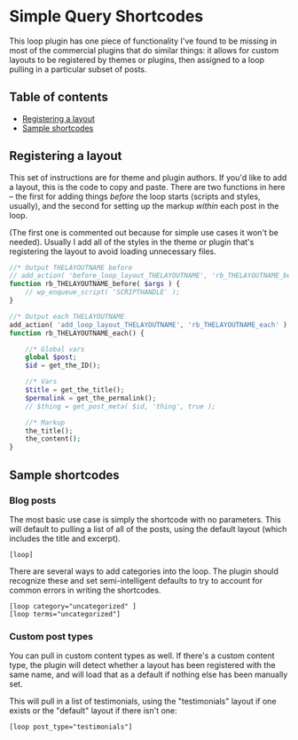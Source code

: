 # Simple Query Shortcodes

This loop plugin has one piece of functionality I've found to be missing in most of the commercial plugins that do similar things: it allows for custom layouts to be registered by themes or plugins, then assigned to a loop pulling in a particular subset of posts.

## Table of contents

* [Registering a layout](#registering-a-layout)
* [Sample shortcodes](#sample-shortcodes)

## Registering a layout

This set of instructions are for theme and plugin authors. If you'd like to add a layout, this is the code to copy and paste. There are two functions in here – the first for adding things *before* the loop starts (scripts and styles, usually), and the second for setting up the markup *within* each post in the loop.

(The first one is commented out because for simple use cases it won't be needed). Usually I add all of the styles in the theme or plugin that's registering the layout to avoid loading unnecessary files.

```php
//* Output THELAYOUTNAME before
// add_action( 'before_loop_layout_THELAYOUTNAME', 'rb_THELAYOUTNAME_before' );
function rb_THELAYOUTNAME_before( $args ) {
	// wp_enqueue_script( 'SCRIPTHANDLE' );
}

//* Output each THELAYOUTNAME
add_action( 'add_loop_layout_THELAYOUTNAME', 'rb_THELAYOUTNAME_each' );
function rb_THELAYOUTNAME_each() {

	//* Global vars
	global $post;
	$id = get_the_ID();

	//* Vars
	$title = get_the_title();
	$permalink = get_the_permalink();
	// $thing = get_post_meta( $id, 'thing', true );

	//* Markup
	the_title();
	the_content();
}
```

## Sample shortcodes

### Blog posts

The most basic use case is simply the shortcode with no parameters. This will default to pulling a list of all of the posts, using the default layout (which includes the title and excerpt).

```
[loop]
```

There are several ways to add categories into the loop. The plugin should recognize these and set semi-intelligent defaults to try to account for common errors in writing the shortcodes.

```
[loop category="uncategorized" ]
[loop terms="uncategorized"]
```

### Custom post types

You can pull in custom content types as well. If there's a custom content type, the plugin will detect whether a layout has been registered with the same name, and will load that as a default if nothing else has been manually set.

This will pull in a list of testimonials, using the "testimonials" layout if one exists or the "default" layout if there isn't one:

```
[loop post_type="testimonials"]
```

